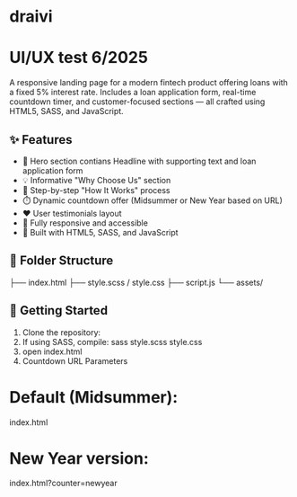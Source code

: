 # draivi
# UI/UX test 6/2025
A responsive landing page for a modern fintech product offering loans with a fixed 5% interest rate. Includes a loan application form, real-time countdown timer, and customer-focused sections — all crafted using HTML5, SASS, and JavaScript.

## ✨ Features

- 🎯 Hero section contians Headline with supporting text and loan application form
- 💡 Informative "Why Choose Us" section
- 🔁 Step-by-step "How It Works" process
- ⏱️ Dynamic countdown offer (Midsummer or New Year based on URL)
- ❤️ User testimonials layout
- 📱 Fully responsive and accessible
- 🔧 Built with HTML5, SASS, and JavaScript
  
## 📁 Folder Structure
├── index.html
├── style.scss / style.css
├── script.js
└── assets/

## 🚀 Getting Started
1. Clone the repository:
2. If using SASS, compile: sass style.scss style.css
3. open index.html
4. Countdown URL Parameters
# Default (Midsummer):
index.html

# New Year version:
index.html?counter=newyear
 
